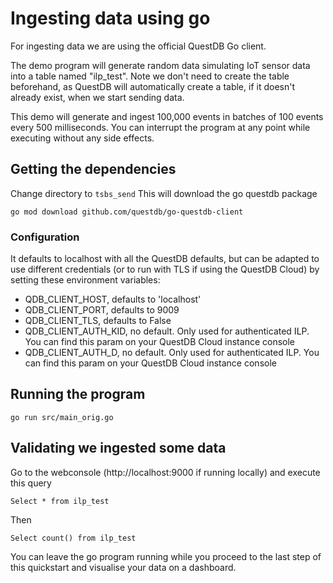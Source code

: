 # Ingesting data using go

For ingesting data we are using the official QuestDB Go client.

The demo program will generate random data simulating IoT sensor data into a table named "ilp_test". Note we don't need to create the table beforehand, as QuestDB will automatically create a table, if it doesn't already exist, when we start sending data.

This demo will generate and ingest 100,000 events in batches of 100 events every 500 milliseconds. You can interrupt the program at any point while executing without any side effects.

## Getting the dependencies

Change directory to `tsbs_send`
This will download the go questdb package

`go mod download github.com/questdb/go-questdb-client`

### Configuration

It defaults to localhost with all the QuestDB defaults, but can be adapted to use different credentials (or to run with TLS if using the QuestDB Cloud) by setting these environment variables:
* QDB_CLIENT_HOST, defaults to 'localhost'
* QDB_CLIENT_PORT, defaults to 9009
* QDB_CLIENT_TLS, defaults to False
* QDB_CLIENT_AUTH_KID, no default. Only used for authenticated ILP. You can find this param on your QuestDB Cloud instance console
* QDB_CLIENT_AUTH_D, no default. Only used for authenticated ILP. You can find this param on your QuestDB Cloud instance console

## Running the program

`go run src/main_orig.go`

## Validating we ingested some data

Go to the webconsole (http://localhost:9000 if running locally) and execute this query

`Select * from ilp_test`

Then

`Select count() from ilp_test`

You can leave the go program running while you proceed to the last step of this quickstart and visualise your data on a dashboard.
